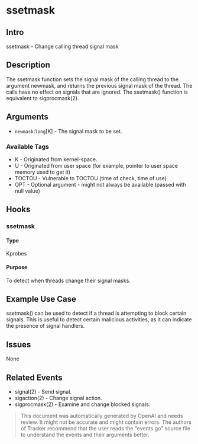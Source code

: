 
# ssetmask

## Intro
ssetmask - Change calling thread signal mask

## Description
The ssetmask function sets the signal mask of the calling thread to the argument newmask, and returns the previous signal mask of the thread. The calls have no effect on signals that are ignored. The ssetmask() function is equivalent to sigprocmask(2).

## Arguments
* `newmask`:`long`[K] - The signal mask to be set.

### Available Tags
* K - Originated from kernel-space.
* U - Originated from user space (for example, pointer to user space memory used to get it)
* TOCTOU - Vulnerable to TOCTOU (time of check, time of use)
* OPT - Optional argument - might not always be available (passed with null value)

## Hooks
### ssetmask
#### Type
Kprobes
#### Purpose
To detect when threads change their signal masks.

## Example Use Case
ssetmask() can be used to detect if a thread is attempting to block certain signals. This is useful to detect certain malicious activities, as it can indicate the presence of signal handlers.

## Issues
None

## Related Events
* signal(2) - Send signal.
* sigaction(2) - Change signal action.
* sigprocmask(2) - Examine and change blocked signals.

> This document was automatically generated by OpenAI and needs review. It might
> not be accurate and might contain errors. The authors of Tracker recommend that
> the user reads the "events.go" source file to understand the events and their
> arguments better.
